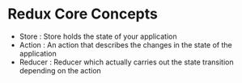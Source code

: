 # Redux Core Concepts
* Store : Store holds the state of your application
* Action : An action that describes the changes in the state of the application
* Reducer : Reducer which actually carries out the state transition depending on the action


